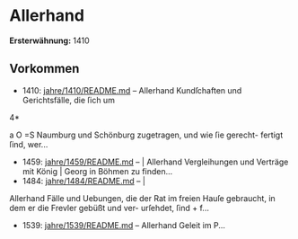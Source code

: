 # Allerhand

**Ersterwähnung:** 1410

## Vorkommen
- 1410: [jahre/1410/README.md](../jahre/1410/README.md) – Allerhand Kundſchaften und Gerichtsfälle, die ſich um

4*


a O =S
Naumburg und Schönburg zugetragen, und wie ſie gerecht-
fertigt ſind, wer...
- 1459: [jahre/1459/README.md](../jahre/1459/README.md) – |
Allerhand Vergleihungen und Verträge mit König |
Georg in Böhmen zu finden...
- 1484: [jahre/1484/README.md](../jahre/1484/README.md) – |

Allerhand Fälle und Uebungen, die der Rat im freien
Hauſe gebraucht, in dem er die Frevler gebüßt und ver-
urſehdet, ſind + f...
- 1539: [jahre/1539/README.md](../jahre/1539/README.md) – Allerhand Geleit im P...
